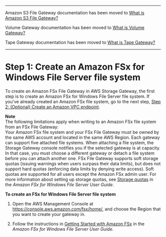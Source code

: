 --------

Amazon S3 File Gateway documentation has been moved to [What is Amazon S3 File Gateway?](https://docs.aws.amazon.com/filegateway/latest/files3/WhatIsStorageGateway.html)

Volume Gateway documentation has been moved to [What is Volume Gateway?](https://docs.aws.amazon.com/storagegateway/latest/vgw/WhatIsStorageGateway.html)

Tape Gateway documentation has been moved to [What is Tape Gateway?](https://docs.aws.amazon.com/storagegateway/latest/tgw/WhatIsStorageGateway.html)

--------

# Step 1: Create an Amazon FSx for Windows File Server file system<a name="create-file-system"></a>

To create an Amazon FSx File Gateway in AWS Storage Gateway, the first step is to create an Amazon FSx for Windows File Server file system\. If you've already created an Amazon FSx file system, go to the next step, [Step 2: \(Optional\) Create an Amazon VPC endpoint](create-vpc-endpoint-fsx.md)\.

**Note**  
The following limitations apply when writing to an Amazon FSx file system from an FSx File Gateway:  
Your Amazon FSx file system and your FSx File Gateway must be owned by the same AWS account and located in the same AWS Region\.
Each gateway can support five attached file systems\. When attaching a file system, the Storage Gateway console notifies you if the selected gateway is at capacity\. In that case, you must choose a different gateway or detach a file system before you can attach another one\.
FSx File Gateway supports soft storage quotas \(issuing warnings when users surpass their data limits\), but does not support hard quotas \(enforcing data limits by denying write access\)\. Soft quotas are supported for all users except the Amazon FSx admin user\. For more information about setting up storage quotas, see [Storage quotas](https://docs.aws.amazon.com/fsx/latest/WindowsGuide/managing-user-quotas.html) in the *Amazon FSx for Windows File Server User Guide*\.

**To create an FSx for Windows File Server file system**

1. Open the AWS Management Console at [https://console\.aws\.amazon\.com/fsx/home/](https://console.aws.amazon.com/fsx/home/), and choose the Region that you want to create your gateway in\.

1. Follow the instructions in [Getting Started with Amazon FSx](https://docs.aws.amazon.com/fsx/latest/WindowsGuide/getting-started.html) in the *Amazon FSx for Windows File Server User Guide*\.